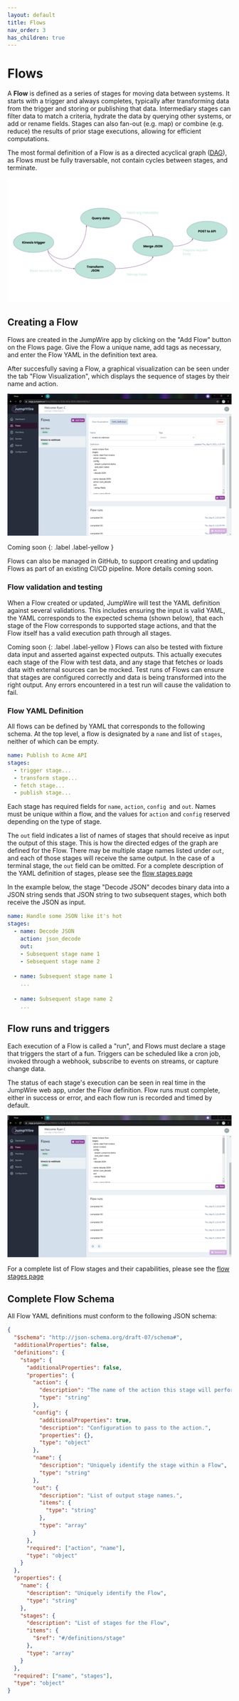 ```yaml
---
layout: default
title: Flows
nav_order: 3
has_children: true
---
```


# Flows

A **Flow** is defined as a series of stages for moving data between systems. It starts with a trigger and always completes, typically after transforming data from the trigger and storing or publishing that data. Intermediary stages can filter data to match a criteria, hydrate the data by querying other systems, or add or rename fields. Stages can also fan-out (e.g. map) or combine (e.g. reduce) the results of prior stage executions, allowing for efficient computations.

The most formal definition of a Flow is as a directed acyclical graph ([DAG](https://en.wikipedia.org/wiki/Directed_acyclic_graph)), as Flows must be fully traversable, not contain cycles between stages, and terminate.

![](../../assets/images/Flows.svg)

## Creating a Flow

Flows are created in the JumpWire app by clicking on the "Add Flow" button on the Flows page. Give the Flow a unique name, add tags as necessary, and enter the Flow YAML in the definition text area.

After succesfully saving a Flow, a graphical visualization can be seen under the tab "Flow Visualization", which displays the sequence of stages by their name and action.

![](../../assets/images/flows_page.png)

Coming soon
{: .label .label-yellow }

Flows can also be managed in GitHub, to support creating and updating Flows as part of an existing CI/CD pipeline. More details coming soon.

### Flow validation and testing

When a Flow created or updated, JumpWire will test the YAML definition against several validations. This includes ensuring the input is valid YAML, the YAML corresponds to the expected schema (shown below), that each stage of the Flow corresponds to supported stage actions, and that the Flow itself has a valid execution path through all stages.

Coming soon
{: .label .label-yellow }
Flows can also be tested with fixture data input and asserted against expected outputs. This actually executes each stage of the Flow with test data, and any stage that fetches or loads data with external sources can be mocked. Test runs of Flows can ensure that stages are configured correctly and data is being transformed into the right output. Any errors encountered in a test run will cause the validation to fail.

### Flow YAML Definition

All flows can be defined by YAML that corresponds to the following schema. At the top level, a flow is designated by a `name` and list of `stages`, neither of which can be empty.

```yaml
name: Publish to Acme API
stages:
  - trigger stage...
  - transform stage...
  - fetch stage...
  - publish stage...
```

Each stage has required fields for `name`, `action`, `config `and `out`. Names must be unique within a flow, and the values for `action` and `config` reserved depending on the type of stage.

The `out` field indicates a list of names of stages that should receive as input the output of this stage. This is how the directed edges of the graph are defined for the Flow. There may be multiple stage names listed under `out`, and each of those stages will receive the same output. In the case of a terminal stage, the `out` field can be omitted. For a complete description of the YAML definition of stages, please see the [flow stages page](stages)

In the example below, the stage "Decode JSON" decodes binary data into a JSON string sends that JSON string to two subsequent stages, which both receive the JSON as input.

```yaml
name: Handle some JSON like it's hot
stages:
  - name: Decode JSON
    action: json_decode
    out:
    - Subsequent stage name 1
    - Sebsequent stage name 2

  - name: Subsequent stage name 1
    ...

  - name: Subsequent stage name 2
    ...
```

## Flow runs and triggers

Each execution of a Flow is called a "run", and Flows must declare a stage that triggers the start of a fun. Triggers can be scheduled like a cron job, invoked through a webhook, subscribe to events on streams, or capture change data.

The status of each stage's execution can be seen in real time in the JumpWire web app, under the Flow definition. Flow runs must complete, either in success or error, and each flow run is recorded and timed by default.

![](../../assets/images/flow_runs.png)

For a complete list of Flow stages and their capabilities, please see the [flow stages page](stages)

## Complete Flow Schema

All Flow YAML definitions must conform to the following JSON schema:

```json
{
  "$schema": "http://json-schema.org/draft-07/schema#",
  "additionalProperties": false,
  "definitions": {
    "stage": {
      "additionalProperties": false,
      "properties": {
        "action": {
          "description": "The name of the action this stage will perform. The name could be custom to identify this stage, or correspond to a packaged stage.",
          "type": "string"
        },
        "config": {
          "additionalProperties": true,
          "description": "Configuration to pass to the action.",
          "properties": {},
          "type": "object"
        },
        "name": {
          "description": "Uniquely identify the stage within a Flow",
          "type": "string"
        },
        "out": {
          "description": "List of output stage names.",
          "items": {
            "type": "string"
          },
          "type": "array"
        }
      },
      "required": ["action", "name"],
      "type": "object"
    }
  },
  "properties": {
    "name": {
      "description": "Uniquely identify the Flow",
      "type": "string"
    },
    "stages": {
      "description": "List of stages for the Flow",
      "items": {
        "$ref": "#/definitions/stage"
      },
      "type": "array"
    }
  },
  "required": ["name", "stages"],
  "type": "object"
}
```
